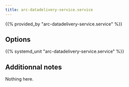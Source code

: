 ```yaml
---
title: arc-datadelivery-service.service
---
```


{{% provided_by "arc-datadelivery-service.service" %}}

## Options

{{% systemd_unit "arc-datadelivery-service.service" %}}

## Additionnal notes

Nothing here.